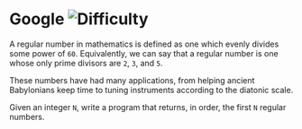 # Google ![Difficulty](https://img.shields.io/badge/-EASY-green)
	
A regular number in mathematics is defined as one which evenly divides some power of `60`. Equivalently, we can say that a regular number is one whose only prime divisors are `2`, `3`, and `5`.
	
These numbers have had many applications, from helping ancient Babylonians keep time to tuning instruments according to the diatonic scale.
	
Given an integer `N`, write a program that returns, in order, the first `N` regular numbers.
	
